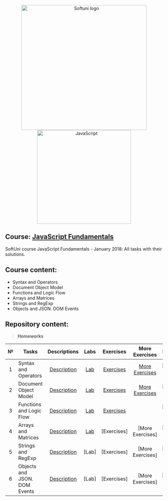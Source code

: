 <p align="center">
	<a href="https://softuni.bg/"><img src="https://www.jobs.bg/assets/logo/2017-09-01/b_6e048c01c340d967f2a6e540e9825d46.png" alt="Softuni logo" width="400" align="center"></a>
	<a href="https://www.javascript.com/"><img src="https://upload.wikimedia.org/wikipedia/commons/thumb/9/99/Unofficial_JavaScript_logo_2.svg/512px-Unofficial_JavaScript_logo_2.svg.png" alt="JavaScript" width="300" align="center"></a>
<p>

## Course: [JavaScript Fundamentals](https://softuni.bg/trainings/2247/js-fundamentals-january-2019)
SoftUni course JavaScript Fundamentals - January 2018: All tasks with their solutions.

## Course content:
- Syntax and Operators
- Document Object Model
- Functions and Logic Flow
- Arrays and Matrices
- Strings and RegExp
- Objects and JSON. DOM Events

## Repository content:

> **Homeworks**

№   |Tasks							|Descriptions																							| Labs																													| Exercises																													|More Exercises	 																														|Progress																													
:--:|-------------------------------|:-----------------------------------------------------------------------------------------------------:|:---------------------------------------------------------------------------------------------------------------------:|:-------------------------------------------------------------------------------------------------------------------------:|:-------------------------------------------------------------------------------------------------------------------------------------:|:-------------:
1	|Syntax and Operators			|[Description](https://github.com/dobroslav-atanasov/JavaScript-Fundamentals/tree/master/Resources)		|[Lab](https://github.com/dobroslav-atanasov/JavaScript-Fundamentals/tree/master/01.SyntaxAndOperators-Lab)				|[Exercises](https://github.com/dobroslav-atanasov/JavaScript-Fundamentals/tree/master/02.SyntaxAndOperators-Exercises)		|[More Exercises](https://github.com/dobroslav-atanasov/JavaScript-Fundamentals/tree/master/03.SyntaxAndOperators-MoreExercises)		|![Progress](http://progressed.io/bar/100?title=completed)
2	|Document Object Model			|[Description](https://github.com/dobroslav-atanasov/JavaScript-Fundamentals/tree/master/Resources)		|[Lab](https://github.com/dobroslav-atanasov/JavaScript-Fundamentals/tree/master/04.DocumentObjectModel-Lab)	 		|[Exercises](https://github.com/dobroslav-atanasov/JavaScript-Fundamentals/tree/master/05.DocumentObjectModel-Exercises)	|[More Exercises](https://github.com/dobroslav-atanasov/JavaScript-Fundamentals/tree/master/06.DocumentObjectModel-MoreExercises)		|![Progress](http://progressed.io/bar/80)
3	|Functions and Logic Flow		|[Description](https://github.com/dobroslav-atanasov/JavaScript-Fundamentals/tree/master/Resources)		|[Lab](https://github.com/dobroslav-atanasov/JavaScript-Fundamentals/tree/master/07.FunctionsAndLogicFlow-Lab)	 		|[Exercises](https://github.com/dobroslav-atanasov/JavaScript-Fundamentals/tree/master/08.FunctionsAndLogicFlow-Exercises)	|																																		|![Progress](http://progressed.io/bar/100?title=completed)
4	|Arrays and Matrices			|[Description](https://github.com/dobroslav-atanasov/JavaScript-Fundamentals/tree/master/Resources)		|[Lab](https://github.com/dobroslav-atanasov/JavaScript-Fundamentals/tree/master/09.ArraysAndMatrices-Lab)		 		|[Exercises]																												|[More Exercises]																														|![Progress](http://progressed.io/bar/50)
5	|Strings and RegExp				|[Description](https://github.com/dobroslav-atanasov/JavaScript-Fundamentals/tree/master/Resources)		|[Lab]																											 		|[Exercises]																												|[More Exercises]																														|![Progress](http://progressed.io/bar/0)
6	|Objects and JSON. DOM Events	|[Description](https://github.com/dobroslav-atanasov/JavaScript-Fundamentals/tree/master/Resources)		|[Lab]																											 		|[Exercises]																												|[More Exercises]																														|![Progress](http://progressed.io/bar/0)
